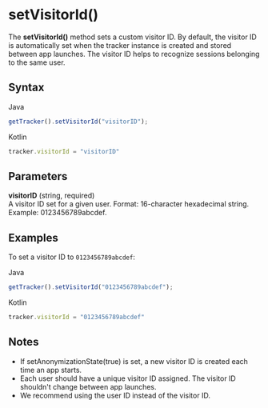 # setVisitorId()

The **setVisitorId()** method sets a custom visitor ID. By default, the
visitor ID is automatically set when the tracker instance is created and
stored between app launches. The visitor ID helps to recognize sessions
belonging to the same user.

## Syntax

<div class="tabs">

<div class="group-tab">

Java

``` javascript
getTracker().setVisitorId("visitorID");
```

</div>

<div class="group-tab">

Kotlin

``` javascript
tracker.visitorId = "visitorID"
```

</div>

</div>

## Parameters

**visitorID** (string, required)  
A visitor ID set for a given user. Format: 16-character hexadecimal
string. Example: 0123456789abcdef.

## Examples

To set a visitor ID to `0123456789abcdef`:

<div class="tabs">

<div class="group-tab">

Java

``` javascript
getTracker().setVisitorId("0123456789abcdef");
```

</div>

<div class="group-tab">

Kotlin

``` javascript
tracker.visitorId = "0123456789abcdef"
```

</div>

</div>

## Notes

  - If setAnonymizationState(true) is set, a new visitor ID is created
    each time an app starts.
  - Each user should have a unique visitor ID assigned. The visitor ID
    shouldn't change between app launches.
  - We recommend using the user ID instead of the visitor ID.
